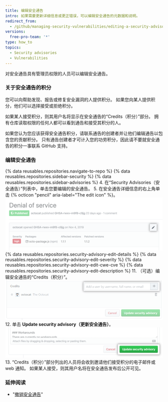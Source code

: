 ```yaml
---
title: 编辑安全通告
intro: 如果需要更新详细信息或更正错误，可以编辑安全通告的元数据和说明。
redirect_from:
  - /github/managing-security-vulnerabilities/editing-a-security-advisory
versions:
  free-pro-team: '*'
type: how_to
topics:
  - Security advisories
  - Vulnerabilities
---
```


对安全通告具有管理员权限的人员可以编辑安全通告。

### 关于安全通告的积分

您可以向帮助发现、报告或修复安全漏洞的人提供积分。 如果您向某人提供积分，他们可以选择接受或拒绝积分。

如果某人接受积分，则其用户名将显示在安全通告的“Credits（积分）”部分。 拥有仓库读取权限的任何人都可以看到通告和接受其积分的人。

如果您认为您应该获得安全通告积分，请联系通告的创建者并让他们编辑通告以包含您的贡献积分。 只有通告创建者才可计入您的功劳积分，因此请不要就安全通告的积分一事联系 GitHub 支持。

### 编辑安全通告

{% data reusables.repositories.navigate-to-repo %}
{% data reusables.repositories.sidebar-security %}
{% data reusables.repositories.sidebar-advisories %}
4. 在“Security Advisories（安全通告）”列表中，单击您要编辑的安全通告。
5. 在安全通告详细信息的右上角单击 {% octicon "pencil" aria-label="The edit icon" %}。 ![安全通告的编辑按钮](/assets/images/help/security/security-advisory-edit-button.png)
{% data reusables.repositories.security-advisory-edit-details %}
{% data reusables.repositories.security-advisory-edit-severity %}
{% data reusables.repositories.security-advisory-edit-cwe-cve %}
{% data reusables.repositories.security-advisory-edit-description %}
11. （可选）编辑安全通告的“Credits（积分）”。 ![安全通告的积分](/assets/images/help/security/security-advisory-credits.png)
12. 单击 **Update security advisory（更新安全通告）**。 ![添加按钮](/assets/images/help/security/update-advisory-button.png)
13. “Credits（积分）”部分列出的人员将会收到邀请他们接受积分的电子邮件或 web 通知。 如果某人接受，则其用户名将在安全通告发布后公开可见。

### 延伸阅读

- "[撤销安全通告](/github/managing-security-vulnerabilities/withdrawing-a-security-advisory)"
